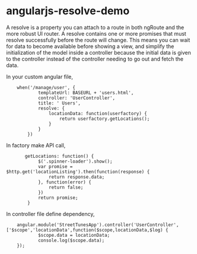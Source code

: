 # angularjs-resolve-demo


A resolve is a property you can attach to a route in both ngRoute and the more robust UI router. 
A resolve contains one or more promises that must resolve successfully before the route will change.
This means you can wait for data to become available before showing a view, and simplify the initialization of the model inside a controller because the initial data is given to the controller instead of the controller needing to go out and fetch the data.

In your custom angular file,

        when('/manage/user', {
                templateUrl: BASEURL + 'users.html',
                controller: 'UserController',
                title: ' Users',
                resolve: {
                    locationData: function(userfactory) {
                        return userfactory.getLocations();
                    }
                }
            })

In factory make API call,

           getLocations: function() {
                $('.spinner-loader').show();
                var promise = $http.get('locationListing').then(function(response) {
                    return response.data;
                }, function(error) {
                    return false;
                })
                return promise;
            }
            
In controller file define dependency,

        angular.module('StreetTunesApp').controller('UserController',['$scope','locationData',function($scope,locationData,$log) {
                $scope.data = locationData;
                console.log($scope.data);
        });
